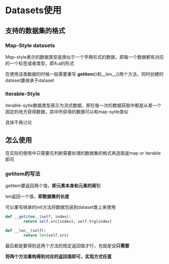 # Datasets使用

## 支持的数据集的格式

### Map-Style datasets

Map-style表示的数据类型是类似于一个字典形式的数据，即每一个数据都有对应的一个标签或者类型，即A:a的形式

在使用该类数据的时候一般需要重写 __getitem__()和__len__()两个方法，同时创建的dataset要继承于dataset

### Iterable-Style

iterable-sytle数据类型表示为流式数据，即在每一次的数据获取中都是从某一个固定的地方获得数据，其中所获得的数据可以和map-sytle类似

具体不再讨论

## 怎么使用

在实际的使用中只需要先判断需要处理的数据集的格式再选取是map or iterable即可

### getitem的写法

getitem要返回两个值，**即元素本身和元素的索引**

len返回一个值，**即数据集的长度**

可以重写继承的init方法将数据包装到dataset类上来使用

```python
def __getitem__(self, index):
        return self.src[index], self.trg[index]
```

```python
def __len__(self):
        return len(self.src) 
```

最后都是要得到这两个方法的规定返回值才行，也就是说**只需要**

**将两个方法重构得到对应的返回值即可，实现方式任意**